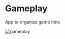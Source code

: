 # Gameplay
App to organize game time

![gameplay](https://github.com/Biz1999/gameplay/blob/main/src/assets/gameplay.png)
